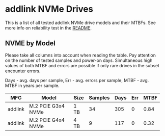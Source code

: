 addlink NVMe Drives
===================

This is a list of all tested addlink NVMe drive models and their MTBFs. See more
info on reliability test in the [README](https://github.com/linuxhw/SMART).

NVME by Model
------------

Please take all columns into account when reading the table. Pay attention on the
number of tested samples and power-on days. Simultaneous high values of both MTBF
and errors are possible if only rare drives in the subset encounter errors.

Days - avg. days per sample,
Err  - avg. errors per sample,
MTBF - avg. MTBF in years per sample.

| MFG       | Model              | Size   | Samples | Days  | Err   | MTBF |
|-----------|--------------------|--------|---------|-------|-------|------|
| addlink   | M.2 PCIE G3x4 NVMe | 1 TB   | 34      | 305   | 0     | 0.84   |
| addlink   | M.2 PCIE G4x4 NVMe | 4 TB   | 9       | 117   | 0     | 0.32   |

